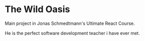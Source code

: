 # The Wild Oasis

Main project in Jonas Schmedtmann's Ultimate React Course.

He is the perfect software development teacher i have ever met.

